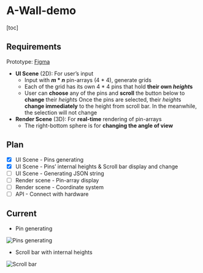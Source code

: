# A-Wall-demo
[toc]

## Requirements

Prototype: [Figma](https://www.figma.com/file/GHDlVUXCCPqTFhS1Gh3XL2/demo?type=design&node-id=0%3A1&mode=design&t=Zj3Btugz5ezKObkT-1)

* **UI Scene** (2D): For user’s input
  * Input with ***m* * *n*** pin-arrays (4 * 4), generate grids
  * Each of the grid has its own 4 * 4 pins that hold **their own *height*s**
  * User can **choose** any of the pins and **scroll** the button below to **change** their *height*s
    Once the pins are selected, their *height*s **change immediately** to the height from scroll bar.
    In the meanwhile, the selection will not change
* **Render Scene** (3D): For **real-time** rendering of pin-arrays
  * The right-bottom sphere is for **changing the angle of view**

## Plan

* [x] UI Scene - Pins generating
* [x] UI Scene - Pins’ internal heights & Scroll bar display and change
* [ ] UI Scene - Generating JSON string
* [ ] Render scene - Pin-array display
* [ ] Render scene - Coordinate system
* [ ] API - Connect with hardware

## Current

* Pin generating

![Pins generating](https://github.com/huang-feiyu/A-Wall-demo/assets/70138429/0c680878-96fa-4f52-a630-2ab3e0982e8d)

* Scroll bar with internal heights

![Scroll bar](https://github.com/huang-feiyu/A-Wall-demo/assets/70138429/eb544df0-abc4-45aa-8e9a-a9238bf56a61)
